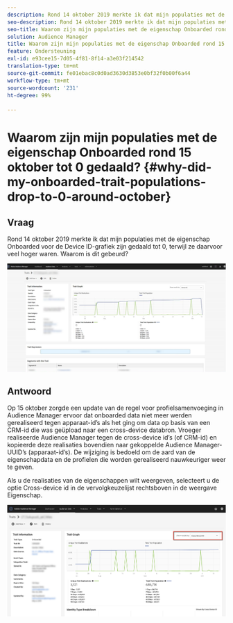 ```yaml
---
description: Rond 14 oktober 2019 merkte ik dat mijn populaties met de eigenschap Onboarded voor de Device ID-grafiek zijn gedaald tot 0, terwijl ze daarvoor veel hoger waren.
seo-description: Rond 14 oktober 2019 merkte ik dat mijn populaties met de eigenschap Onboarded voor de Device ID-grafiek zijn gedaald tot 0, terwijl ze daarvoor veel hoger waren.
seo-title: Waarom zijn mijn populaties met de eigenschap Onboarded rond 15 oktober tot 0 gedaald?
solution: Audience Manager
title: Waarom zijn mijn populaties met de eigenschap Onboarded rond 15 oktober tot 0 gedaald?
feature: Ondersteuning
exl-id: e93cee15-7d05-4f81-8f14-a3e03f214542
translation-type: tm+mt
source-git-commit: fe01ebac8c0d0ad3630d3853e0bf32f0b00f6a44
workflow-type: tm+mt
source-wordcount: '231'
ht-degree: 99%

---
```


# Waarom zijn mijn populaties met de eigenschap Onboarded rond 15 oktober tot 0 gedaald? {#why-did-my-onboarded-trait-populations-drop-to-0-around-october}

## Vraag

Rond 14 oktober 2019 merkte ik dat mijn populaties met de eigenschap Onboarded voor de Device ID-grafiek zijn gedaald tot 0, terwijl ze daarvoor veel hoger waren. Waarom is dit gebeurd?

![Afbeelding van Device ID neerzetten](assets/device_id_populationdrop.png)

## Antwoord

Op 15 oktober zorgde een update van de regel voor profielsamenvoeging in Audience Manager ervoor dat onboarded data niet meer werden gerealiseerd tegen apparaat-id’s als het ging om data op basis van een CRM-id die was geüpload naar een cross-device databron. Vroeger realiseerde Audience Manager tegen de cross-device id’s (of CRM-id) en kopieerde deze realisaties bovendien naar gekoppelde Audience Manager-UUID’s (apparaat-id’s). De wijziging is bedoeld om de aard van de eigenschapdata en de profielen die worden gerealiseerd nauwkeuriger weer te geven.

Als u de realisaties van de eigenschappen wilt weergeven, selecteert u de optie Cross-device id in de vervolgkeuzelijst rechtsboven in de weergave Eigenschap.

![Realisaties weergeven per cross-device id](assets/deviceid-crossdevice.png)
